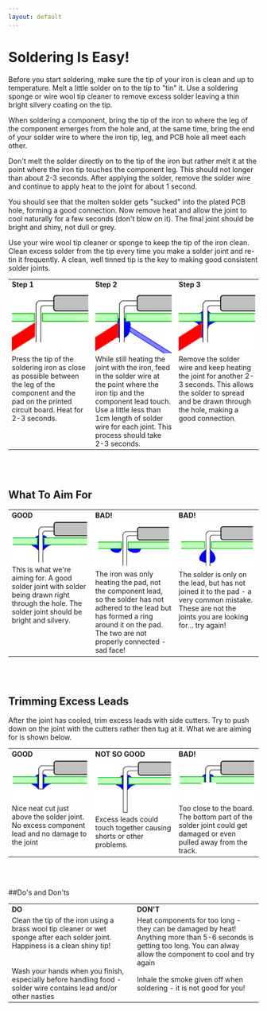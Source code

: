 ```yaml
---
layout: default
---
```


# Soldering Is Easy!

Before you start soldering, make sure the tip of your iron is clean and up to temperature. Melt a little solder on to the tip to "tin" it. Use a soldering sponge or wire wool tip cleaner to remove excess solder leaving a thin bright silvery coating on the tip.

When soldering a component, bring the tip of the iron to where the leg of the component emerges from the hole and, at the same time, bring the end of your solder wire to where the iron tip,  leg, and PCB hole all meet each other. 

Don't melt the solder directly on to the tip of the iron but rather melt it at the point where the iron tip touches the component leg. This should not longer than about 2-3 seconds. After applying the solder, remove the solder wire and continue to apply heat to the joint for about 1 second. 

You should see that the molten solder gets "sucked" into the plated PCB hole, forming a good connection. Now remove heat and allow the joint to cool naturally for a few seconds (don't blow on it). The final joint should be bright and shiny, not dull or grey.

Use your wire wool tip cleaner or sponge to keep the tip of the iron clean. Clean excess solder from the tip every time you make a solder joint and re-tin it frequently. A clean, well tinned tip is the key to making good consistent solder joints. 

<table width="100%">
<tr>
<td valign="top" width="33%">
<b>Step 1</b><br>
<img class="small_pic" src="img/soldering1.png"><br>
Press the tip of the soldering iron as close as possible between the leg of the component and the pad on the printed circuit board. Heat for 2-3 seconds.
</td>
<td valign="top" width="33%">
<b>Step 2</b><br>
<img class="small_pic" src="img/soldering2.png"><br>
While still heating the joint with the iron, feed in the solder wire at the point where the iron tip and the component lead touch. Use a little less than 1cm length of solder wire for each joint. This process should take 2-3 seconds.
</td>
<td valign="top" width="33%">
<b>Step 3</b><br>
<img class="small_pic" src="img/soldering3.png"><br>
Remove the solder wire and keep heating the joint for another 2-3 seconds. This allows the solder to spread and be drawn through the hole, making a good connection.
</td>
</tr>
</table>
<br>
<br>


## What To Aim For

<table width="100%">
<tr>
<td valign="top" width="33%">
<b>GOOD</b><br>
<img class="small_pic" src="img/soldering4.png"><br>This is what  we're aiming for.  A good solder joint with solder being drawn right through the hole. The solder joint should be bright and silvery.
</td>
<td valign="top" width="33%">
<b>BAD!</b><br>
<img class="small_pic" src="img/soldering5.png"><br>The iron was only heating the pad, not the component lead, so the solder has not adhered to the lead but has formed a ring around it on the pad. The two are not properly connected - sad face!
</td>
<td valign="top" width="33%">
<b>BAD!</b><br>
<img class="small_pic" src="img/soldering6.png"><br>
The solder is only on the lead, but has not joined it to the pad - a very common mistake. These are not the joints you are looking for... try again!
</td>
</tr>
</table>
<br>
<br>


## Trimming Excess Leads

After the joint has cooled, trim excess leads with side cutters. Try to push down on the joint with the cutters rather then tug at it. What we are aiming for is shown below.

<table width="100%">
<tr>
<td valign="top" width="33%">
<b>GOOD</b><br>
<img class="small_pic" src="img/soldering7.png"><br>Nice neat cut just above the solder joint. No excess component lead and no damage to the joint
</td>
<td valign="top" width="33%">
<b>NOT SO GOOD</b><br>
<img class="small_pic" src="img/soldering8.png"><br>Excess leads could touch together causing shorts or other problems.
</td>
<td valign="top" width="33%">
<b>BAD!</b><br>
<img class="small_pic" src="img/soldering9.png"><br>Too close to the board. The bottom part of the solder joint could get damaged or even pulled away from the track.
</td>
</tr>
</table>
<br>
<br>


##Do's and Don'ts

<table width="100%">
<tr>
<td width="50%"><b>DO</b></td>
<td width="50%"><b>DON'T</b></td>
</tr>

<tr>
<td valign="top">
Clean the tip of the iron using a brass wool tip cleaner or wet sponge after each solder joint. Happiness is a clean shiny tip!
<br>
<br>
<br>
Wash your hands when you finish, especially before handling food - solder wire contains lead and/or other nasties
</td>


<td valign="top">
Heat components for too long - they can be damaged by heat! Anything more than 5-6 seconds is getting too long. You can alway allow the component to cool and try again
<br>
<br>
Inhale the smoke given off when soldering - it is not good for you!
</td>
</tr>

</table>
<br>
<br>
